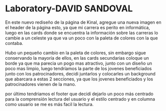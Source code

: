 # Laboratory-DAVID SANDOVAL

En este nuevo rediseño de la página de Kinal, agregue una nueva imagen en el header de la página esto, ya que mi carrera
es perito en informática, luego en las cards donde se encuentra la información sobre las carreras lo cambie a un celeste
ya que va un poco con la paleta de colores con la que contaba.

Hubo un pequeño cambio en la paleta de colores, sin embargo sigue conservando la mayoría de ellos, en las cards secundarias
coloque un borde ya que ma parecia un pogo mas atractivo, junto con un diseño un poco mas limpio, luego tendríamos la parte
de los jovenes beneficiados junto con los patrocinadores, decidi juntarlos y colocarles un background que abarcara a estas
2 secciones, ya que los jovenes beneficiados y los patrocinadores vienen de la mano.

por último tendriamos el footer que decidí dejarlo un poco más centrado para la comprensión lectura del usuario y el estilo
centrado y en columna como usuario se me es más facil la lectura.
